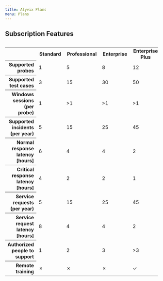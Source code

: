 ```yaml
---
title: Alyvix Plans
menu: Plans
---
```


## Subscription **Features**

<div style="overflow-x:auto;">
    <table style="margin-left:auto;margin-right:auto">
        <tr>
            <th></th>
            <th style="padding:0 10px 0 10px;">Standard</th>
            <th style="padding:0 10px 0 10px;">Professional</th>
            <th style="padding:0 10px 0 10px;">Enterprise</th>
            <th style="padding:0 10px 0 10px;">Enterprise Plus</th>
        </tr>
        <tr>
            <th style="text-align:right">Supported probes</th>
            <td>1</td>
            <td>5</td>
            <td>8</td>
            <td>12</td>
        </tr>
        <tr>
            <th style="text-align:right">Supported test cases</th>
            <td>3</td>
            <td>15</td>
            <td>30</td>
            <td>50</td>
        </tr>
        <tr>
            <th style="text-align:right">Windows sessions (per probe)</th>
            <td>1</td>
            <td>>1</td>
            <td>>1</td>
            <td>>1</td>
        </tr>
        <tr>
            <th style="text-align:right">Supported incidents (per year)</th>
            <td>5</td>
            <td>15</td>
            <td>25</td>
            <td>45</td>
        </tr>
        <tr>
            <th style="text-align:right">Normal response latency [hours]</th>
            <td>6</td>
            <td>4</td>
            <td>4</td>
            <td>2</td>
        </tr>
        <tr>
            <th style="text-align:right">Critical response latency [hours]</th>
            <td>4</td>
            <td>2</td>
            <td>2</td>
            <td>1</td>
        </tr>
        <tr>
            <th style="text-align:right">Service requests (per year)</th>
            <td>5</td>
            <td>15</td>
            <td>25</td>
            <td>45</td>
        </tr>
        <tr>
            <th style="text-align:right">Service request latency [hours]</th>
            <td>8</td>
            <td>4</td>
            <td>4</td>
            <td>2</td>
        </tr>
        <tr>
            <th style="text-align:right">Authorized people to support</th>
            <td>1</td>
            <td>2</td>
            <td>3</td>
            <td>>3</td>
        </tr>
        <tr>
            <th style="text-align:right">Remote training</th>
            <td>&#x2717;</td>
            <td>&#x2717;</td>
            <td>&#x2717;</td>
            <td>&#x2713;</td>
        </tr>
  </table>
</div>
